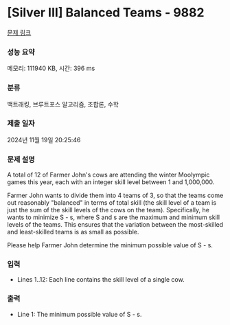 # [Silver III] Balanced Teams - 9882 

[문제 링크](https://www.acmicpc.net/problem/9882) 

### 성능 요약

메모리: 111940 KB, 시간: 396 ms

### 분류

백트래킹, 브루트포스 알고리즘, 조합론, 수학

### 제출 일자

2024년 11월 19일 20:25:46

### 문제 설명

<p>A total of 12 of Farmer John's cows are attending the winter Moolympic games this year, each with an integer skill level between 1 and 1,000,000.</p><p>Farmer John wants to divide them into 4 teams of 3, so that the teams come out reasonably "balanced" in terms of total skill (the skill level of a team is just the sum of the skill levels of the cows on the team). Specifically, he wants to minimize S - s, where S and s are the maximum and minimum skill levels of the teams.  This ensures that the variation between the most-skilled and least-skilled teams is as small as possible.</p><p>Please help Farmer John determine the minimum possible value of S - s.</p>

### 입력 

 <ul><li>Lines 1..12: Each line contains the skill level of a single cow.</li></ul>

### 출력 

 <ul><li>Line 1: The minimum possible value of S - s.</li></ul>

